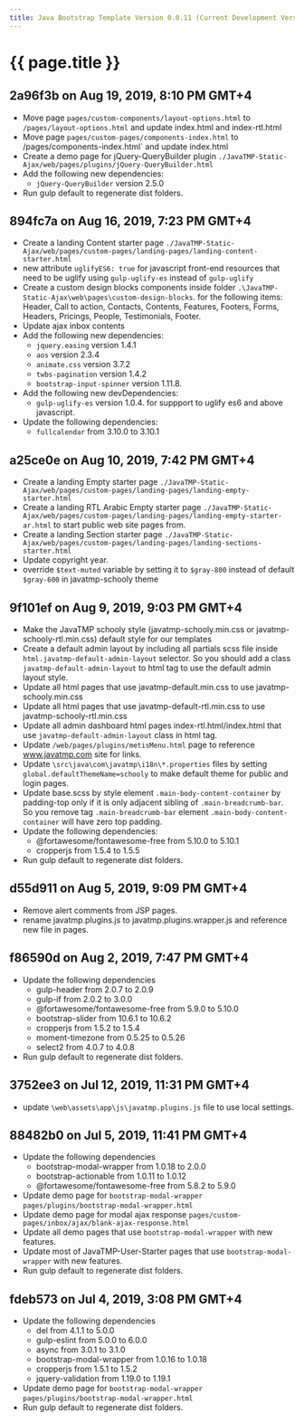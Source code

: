 ```yaml
---
title: Java Bootstrap Template Version 0.0.11 (Current Development Version)
---
```

# {{ page.title }}

## 2a96f3b on Aug 19, 2019, 8:10 PM GMT+4
- Move page `pages/custom-components/layout-options.html` to `/pages/layout-options.html` and update index.html and index-rtl.html
- Move page `pages/custom-pages/components-index.html` to /pages/components-index.html` and update index.html
- Create a demo page for jQuery-QueryBuilder plugin `./JavaTMP-Static-Ajax/web/pages/plugins/jQuery-QueryBuilder.html`
- Add the following new dependencies:
    - `jQuery-QueryBuilder` version 2.5.0
- Run gulp default to regenerate dist folders.

## 894fc7a on Aug 16, 2019, 7:23 PM GMT+4
- Create a landing Content starter page `./JavaTMP-Static-Ajax/web/pages/custom-pages/landing-pages/landing-content-starter.html`
- new attribute `uglifyES6: true` for javascript front-end resources that need
to be uglify using `gulp-uglify-es` instead of `gulp-uglify`
- Create a custom design blocks components inside folder `.\JavaTMP-Static-Ajax\web\pages\custom-design-blocks`.
for the following items: Header, Call to action, Contacts, Contents, Features, Footers, Forms, Headers,
Pricings, People, Testimonials, Footer.
- Update ajax inbox contents
- Add the following new dependencies:
    - `jquery.easing` version 1.4.1
    - `aos` version 2.3.4
    - `animate.css` version 3.7.2
    - `twbs-pagination` version 1.4.2
    - `bootstrap-input-spinner` version 1.11.8.
- Add the following new devDependencies:
    - `gulp-uglify-es` version 1.0.4. for suppport to uglify es6 and above javascript.
- Update the following dependencies:
    - `fullcalendar` from 3.10.0 to 3.10.1

## a25ce0e on Aug 10, 2019, 7:42 PM GMT+4
- Create a landing Empty starter page `./JavaTMP-Static-Ajax/web/pages/custom-pages/landing-pages/landing-empty-starter.html`
- Create a landing RTL Arabic Empty starter page `./JavaTMP-Static-Ajax/web/pages/custom-pages/landing-pages/landing-empty-starter-ar.html`
to start public web site pages from.
- Create a landing Section starter page `./JavaTMP-Static-Ajax/web/pages/custom-pages/landing-pages/landing-sections-starter.html`
- Update copyright year.
- override `$text-muted` variable by setting it to `$gray-800` instead of default `$gray-600` in javatmp-schooly theme

## 9f101ef on Aug 9, 2019, 9:03 PM GMT+4
- Make the JavaTMP schooly style (javatmp-schooly.min.css or javatmp-schooly-rtl.min.css) default style for our templates
- Create a default admin layout by including all partials scss file inside `html.javatmp-default-admin-layout` selector. So
you should add a class `javatmp-default-admin-layout` to html tag to use the default admin layout style.
- Update all html pages that use javatmp-default.min.css to use javatmp-schooly.min.css
- Update all html pages that use javatmp-default-rtl.min.css to use javatmp-schooly-rtl.min.css
- Update all admin dashboard html pages index-rtl.html/index.html that use `javatmp-default-admin-layout` class in html tag.
- Update `/web/pages/plugins/metisMenu.html` page to reference www.javatmp.com site for links.
- Update `\src\java\com\javatmp\i18n\*.properties` files by setting `global.defaultThemeName=schooly` to make default
theme for public and login pages.
- Update base.scss by style element `.main-body-content-container` by padding-top only if it is only adjacent sibling
of `.main-breadcrumb-bar`. So you remove tag `.main-breadcrumb-bar` element `.main-body-content-container` will have zero
top padding.
- Update the following dependencies:
    - @fortawesome/fontawesome-free from 5.10.0 to 5.10.1
    - cropperjs from 1.5.4 to 1.5.5
- Run gulp default to regenerate dist folders.

## d55d911 on Aug 5, 2019, 9:09 PM GMT+4
- Remove alert comments from JSP pages.
- rename javatmp.plugins.js to javatmp.plugins.wrapper.js and reference new file in pages.

## f86590d on Aug 2, 2019, 7:47 PM GMT+4
- Update the following dependencies
    - gulp-header from 2.0.7 to 2.0.9
    - gulp-if from 2.0.2 to 3.0.0
    - @fortawesome/fontawesome-free from 5.9.0 to 5.10.0
    - bootstrap-slider from 10.6.1 to 10.6.2
    - cropperjs from 1.5.2 to 1.5.4
    - moment-timezone from 0.5.25 to 0.5.26
    - select2 from 4.0.7 to 4.0.8
- Run gulp default to regenerate dist folders.

## 3752ee3 on Jul 12, 2019, 11:31 PM GMT+4
- update `\web\assets\app\js\javatmp.plugins.js` file to use local settings.

## 88482b0 on Jul 5, 2019, 11:41 PM GMT+4
- Update the following dependencies
    - bootstrap-modal-wrapper from 1.0.18 to 2.0.0
    - bootstrap-actionable from 1.0.11 to 1.0.12
    - @fortawesome/fontawesome-free from 5.8.2 to 5.9.0
- Update demo page for `bootstrap-modal-wrapper` `pages/plugins/bootstrap-modal-wrapper.html`
- Update demo page for modal ajax response `pages/custom-pages/inbox/ajax/blank-ajax-response.html`
- Update all demo pages that use `bootstrap-modal-wrapper` with new features.
- Update most of JavaTMP-User-Starter pages that use `bootstrap-modal-wrapper` with new features.
- Run gulp default to regenerate dist folders.

## fdeb573 on Jul 4, 2019, 3:08 PM GMT+4
- Update the following dependencies
    - del from 4.1.1 to 5.0.0
    - gulp-eslint from 5.0.0 to 6.0.0
    - async from 3.0.1 to 3.1.0
    - bootstrap-modal-wrapper from 1.0.16 to 1.0.18
    - cropperjs from 1.5.1 to 1.5.2
    - jquery-validation from 1.19.0 to 1.19.1
- Update demo page for `bootstrap-modal-wrapper` `pages/plugins/bootstrap-modal-wrapper.html`
- Run gulp default to regenerate dist folders.
